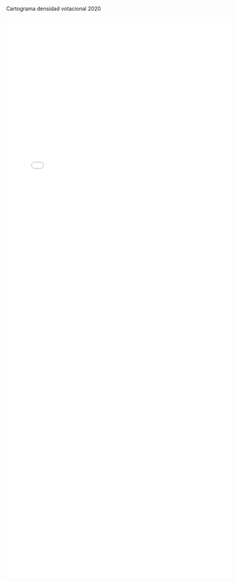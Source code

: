 Cartograma densidad votacional 2020
<iframe src="Ejemplos/z040_densidad2020.html"
    sandbox="allow-same-origin allow-scripts"
    width="120%" 
    height="1500"   
    scrolling="no"
    seamless="seamless"
    frameborder="0">
</iframe>